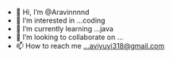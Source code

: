 - 👋 Hi, I’m @Aravinnnnd
- 👀 I’m interested in ...coding
- 🌱 I’m currently learning ...java
- 💞️ I’m looking to collaborate on ...
- 📫 How to reach me ...aviyuvi318@gmail.com

<!---
Aravinnnnd/Aravinnnnd is a ✨ special ✨ repository because its `README.md` (this file) appears on your GitHub profile.
You can click the Preview link to take a look at your changes.
--->
